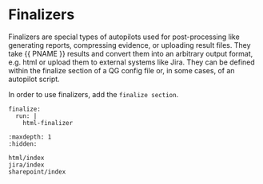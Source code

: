 # Finalizers

Finalizers are special types of autopilots used for post-processing like
generating reports, compressing evidence, or uploading result files. They take
{{ PNAME }} results and convert them into an arbitrary output format, e.g. html
or upload them to external systems like Jira. They can be defined within the
finalize section of a QG config file or, in some cases, of an autopilot script.

In order to use finalizers, add the `finalize section`.

```{code-block} yaml
finalize:
  run: |
    html-finalizer
```

```{toctree}
:maxdepth: 1
:hidden:

html/index
jira/index
sharepoint/index
```
